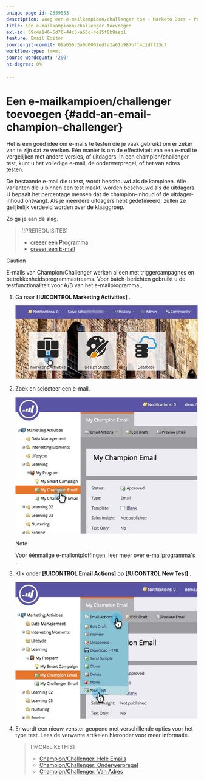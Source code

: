 ```yaml
---
unique-page-id: 2359553
description: Voeg een e-mailkampioen/challenger toe - Marketo Docs - Productdocumentatie
title: Een e-mailkampioen/challenger toevoegen
exl-id: 69c4a146-5d76-44c3-a63c-4e15f8b9aeb1
feature: Email Editor
source-git-commit: 09a656c3a0d0002edfa1a61b987bff4c1dff33cf
workflow-type: tm+mt
source-wordcount: '200'
ht-degree: 0%

---
```


# Een e-mailkampioen/challenger toevoegen {#add-an-email-champion-challenger}

Het is een goed idee om e-mails te testen die je vaak gebruikt om er zeker van te zijn dat ze werken. Eén manier is om de effectiviteit van een e-mail te vergelijken met andere versies, of uitdagers. In een champion/challenger test, kunt u het volledige e-mail, de onderwerpregel, of het van adres testen.

De bestaande e-mail die u test, wordt beschouwd als de kampioen. Alle varianten die u binnen een test maakt, worden beschouwd als de uitdagers. U bepaalt het percentage mensen dat de champion-inhoud of de uitdager-inhoud ontvangt. Als je meerdere uitdagers hebt gedefinieerd, zullen ze gelijkelijk verdeeld worden over de klaaggroep.

Zo ga je aan de slag.

>[!PREREQUISITES]
>
>* [ creeer een Programma ](/help/marketo/product-docs/core-marketo-concepts/programs/creating-programs/create-a-program.md)
>* [ creeer een E-mail ](/help/marketo/product-docs/email-marketing/general/creating-an-email/create-an-email.md)

>[!CAUTION]
>
>E-mails van Champion/Challenger werken alleen met triggercampagnes en betrokkenheidsprogrammastreams. Voor batch-berichten gebruikt u de testfunctionaliteit voor A/B van het e-mailprogramma [ .](/help/marketo/product-docs/email-marketing/email-programs/email-program-actions/email-test-a-b-test/add-an-a-b-test.md)

1. Ga naar **[!UICONTROL Marketing Activities]** .

   ![](assets/login-marketing-activities.png)

1. Zoek en selecteer een e-mail.

   ![](assets/champion1.jpg)

   >[!NOTE]
   >
   >Voor éénmalige e-mailontploffingen, leer meer over [ e-mailprogramma&#39;s ](/help/marketo/product-docs/email-marketing/email-programs/creating-an-email-program/create-an-email-program.md).

1. Klik onder **[!UICONTROL Email Actions]** op **[!UICONTROL New Test]** .

   ![](assets/chmapion2.jpg)

1. Er wordt een nieuw venster geopend met verschillende opties voor het type test. Lees de verwante artikelen hieronder voor meer informatie.

   >[!MORELIKETHIS]
   >
   >* [ Champion/Challenger: Hele Emails ](/help/marketo/product-docs/email-marketing/general/functions-in-the-editor/email-tests-champion-challenger/champion-challenger-whole-emails.md)
   >* [ Champion/Challenger: Onderwerpregel ](/help/marketo/product-docs/email-marketing/general/functions-in-the-editor/email-tests-champion-challenger/champion-challenger-subject-line.md)
   >* [ Champion/Challenger: Van Adres ](/help/marketo/product-docs/email-marketing/general/functions-in-the-editor/email-tests-champion-challenger/champion-challenger-from-address.md)
